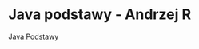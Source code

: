 # Java podstawy - Andrzej R
[Java Podstawy](https://www.youtube.com/channel/UCTLFvq9WIncYRxp5EfNPdLg)
